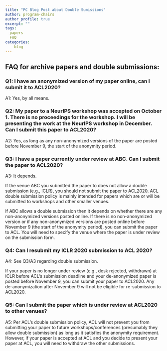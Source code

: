 ```yaml
---
title: "PC Blog Post about Double Sumissions"
author: program-chairs
author_profile: true
excerpt: ""
tags:
  papers
  FAQ
categories:
    blog
---
```


## FAQ for archive papers and double submissions: 

### Q1: I have an anonymized version of my paper online, can I submit it to ACL2020? 

A1: Yes, by all means. 

### Q2: My paper to a NeurlPS workshop was accepted on October 1. There is no proceedings for the workshop. I will be presenting the work at the NeurlPS workshop in December. Can I submit this paper to ACL2020? 

A2: Yes, as long as any non-anonymized versions of  the paper are posted before November 9, the start of the anonymity period. 

### Q3: I have a paper currently under review at ABC. Can I submit the paper to ACL2020?

A3: It depends. 

If the venue ABC you submitted the paper to does not allow a double submission (e.g., ICLR), you should not submit the paper to ACL2020.  ACL double submission policy is mainly intended for papers which are or will be submitted to workshops and other smaller venues. 

If ABC allows a double submission then it depends on whether there are any non-anonymized versions posted online.  If there is no non-anonymized version or if any non-anonymized versions are  posted online before November 9 (the start of the anonymity period), you can submit the paper to ACL.  You will need to specify the venue where the paper is under review on the submission form.

### Q4: Can I resubmit my ICLR 2020 submission  to ACL 2020? 

A4: See Q3/A3 regarding double submission. 

If your paper is no longer under review (e.g., desk rejected, withdrawn) at ICLR before ACL’s submission deadline and your de-anonymized paper is posted before November 9, you can submit your paper to ACL2020.   Any de-anonymization after November 9 will not be eligible for re-submission to ACL2020. 

### Q5: Can I submit the paper which is under review at ACL2020 to other venues? 

A5: Per ACL’s double submission policy, ACL will not prevent you from submitting your paper to future workshops/conferences (presumably they allow double submission)  as long as it satisfies the anonymity requirement. However, if your paper is accepted at ACL and you decide to present your paper at ACL, you will need to withdraw the other submissions. 


